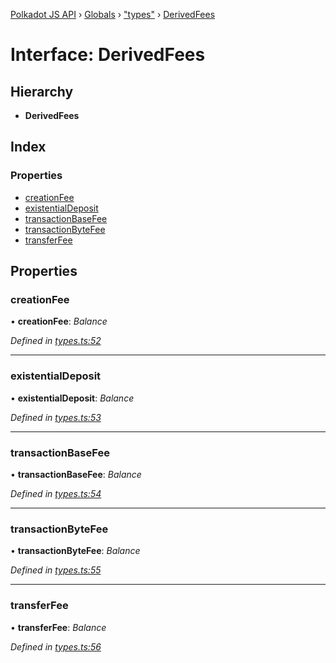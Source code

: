[Polkadot JS API](../README.md) › [Globals](../globals.md) › ["types"](../modules/_types_.md) › [DerivedFees](_types_.derivedfees.md)

# Interface: DerivedFees

## Hierarchy

* **DerivedFees**

## Index

### Properties

* [creationFee](_types_.derivedfees.md#creationfee)
* [existentialDeposit](_types_.derivedfees.md#existentialdeposit)
* [transactionBaseFee](_types_.derivedfees.md#transactionbasefee)
* [transactionByteFee](_types_.derivedfees.md#transactionbytefee)
* [transferFee](_types_.derivedfees.md#transferfee)

## Properties

###  creationFee

• **creationFee**: *Balance*

*Defined in [types.ts:52](https://github.com/polkadot-js/api/blob/41cf32c808/packages/api-derive/src/types.ts#L52)*

___

###  existentialDeposit

• **existentialDeposit**: *Balance*

*Defined in [types.ts:53](https://github.com/polkadot-js/api/blob/41cf32c808/packages/api-derive/src/types.ts#L53)*

___

###  transactionBaseFee

• **transactionBaseFee**: *Balance*

*Defined in [types.ts:54](https://github.com/polkadot-js/api/blob/41cf32c808/packages/api-derive/src/types.ts#L54)*

___

###  transactionByteFee

• **transactionByteFee**: *Balance*

*Defined in [types.ts:55](https://github.com/polkadot-js/api/blob/41cf32c808/packages/api-derive/src/types.ts#L55)*

___

###  transferFee

• **transferFee**: *Balance*

*Defined in [types.ts:56](https://github.com/polkadot-js/api/blob/41cf32c808/packages/api-derive/src/types.ts#L56)*
